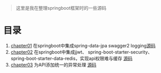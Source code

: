 > 这里是我在整理springboot框架时的一些源码
# 目录
1. [chapter01](/chapter01/README.md) 在springboot中集成spring-data-jpa swagger2 logging[源码](https://github.com/lebean/spring-boot/tree/master/chapter01)
2. [chapter02](/chapter02/README.md) 在springboot中集成jjwt、 spring-boot-starter-security、spring-boot-starter-data-redis，实现api权限难与缓存    [源码](https://github.com/lebean/spring-boot/tree/master/chapter02)
3. [chapter03](/chapter03/README.md) 为API添加统一的异常处理    [源码](https://github.com/lebean/spring-boot/tree/master/chapter03)

